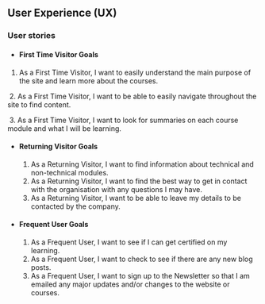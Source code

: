 ## User Experience (UX)

### User stories

- #### First Time Visitor Goals

1. As a First Time Visitor, I want to easily understand the main purpose of the site and learn more about the courses.

​ 2. As a First Time Visitor, I want to be able to easily navigate throughout the site to find content.

​ 3. As a First Time Visitor, I want to look for summaries on each course module and what I will be learning.

- #### Returning Visitor Goals

  1. As a Returning Visitor, I want to find information about technical and non-technical modules.
  2. As a Returning Visitor, I want to find the best way to get in contact with the organisation with any questions I may have.
  3. As a Returning Visitor, I want to be able to leave my details to be contacted by the company.

- #### Frequent User Goals

  1. As a Frequent User, I want to see if I can get certified on my learning.
  2. As a Frequent User, I want to check to see if there are any new blog posts.
  3. As a Frequent User, I want to sign up to the Newsletter so that I am emailed any major updates and/or changes to the website or courses.
